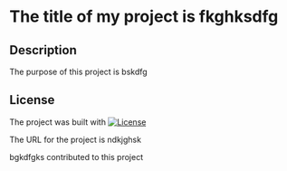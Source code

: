 # The title of my project is fkghksdfg
 
## Description

The purpose of this project is bskdfg

## License

The project was built with [![License](https://img.shields.io/badge/License-EPL_1.0-red.svg)](https://opensource.org/licenses/EPL-1.0) 


The URL for the project is ndkjghsk

bgkdfgks contributed to this project